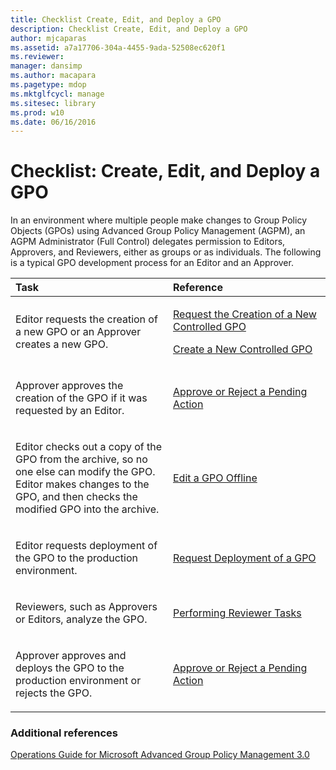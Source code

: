 ```yaml
---
title: Checklist Create, Edit, and Deploy a GPO
description: Checklist Create, Edit, and Deploy a GPO
author: mjcaparas
ms.assetid: a7a17706-304a-4455-9ada-52508ec620f1
ms.reviewer: 
manager: dansimp
ms.author: macapara
ms.pagetype: mdop
ms.mktglfcycl: manage
ms.sitesec: library
ms.prod: w10
ms.date: 06/16/2016
---
```



# Checklist: Create, Edit, and Deploy a GPO


In an environment where multiple people make changes to Group Policy Objects (GPOs) using Advanced Group Policy Management (AGPM), an AGPM Administrator (Full Control) delegates permission to Editors, Approvers, and Reviewers, either as groups or as individuals. The following is a typical GPO development process for an Editor and an Approver.

<table>
<colgroup>
<col width="50%" />
<col width="50%" />
</colgroup>
<thead>
<tr class="header">
<th align="left">Task</th>
<th align="left">Reference</th>
</tr>
</thead>
<tbody>
<tr class="odd">
<td align="left"><p>Editor requests the creation of a new GPO or an Approver creates a new GPO.</p></td>
<td align="left"><p><a href="request-the-creation-of-a-new-controlled-gpo-agpm30ops.md" data-raw-source="[Request the Creation of a New Controlled GPO](request-the-creation-of-a-new-controlled-gpo-agpm30ops.md)">Request the Creation of a New Controlled GPO</a></p>
<p><a href="create-a-new-controlled-gpo-agpm30ops.md" data-raw-source="[Create a New Controlled GPO](create-a-new-controlled-gpo-agpm30ops.md)">Create a New Controlled GPO</a></p></td>
</tr>
<tr class="even">
<td align="left"><p>Approver approves the creation of the GPO if it was requested by an Editor.</p></td>
<td align="left"><p><a href="approve-or-reject-a-pending-action-agpm30ops.md" data-raw-source="[Approve or Reject a Pending Action](approve-or-reject-a-pending-action-agpm30ops.md)">Approve or Reject a Pending Action</a></p></td>
</tr>
<tr class="odd">
<td align="left"><p>Editor checks out a copy of the GPO from the archive, so no one else can modify the GPO. Editor makes changes to the GPO, and then checks the modified GPO into the archive.</p></td>
<td align="left"><p><a href="edit-a-gpo-offline-agpm30ops.md" data-raw-source="[Edit a GPO Offline](edit-a-gpo-offline-agpm30ops.md)">Edit a GPO Offline</a></p></td>
</tr>
<tr class="even">
<td align="left"><p>Editor requests deployment of the GPO to the production environment.</p></td>
<td align="left"><p><a href="request-deployment-of-a-gpo-agpm30ops.md" data-raw-source="[Request Deployment of a GPO](request-deployment-of-a-gpo-agpm30ops.md)">Request Deployment of a GPO</a></p></td>
</tr>
<tr class="odd">
<td align="left"><p>Reviewers, such as Approvers or Editors, analyze the GPO.</p></td>
<td align="left"><p><a href="performing-reviewer-tasks-agpm30ops.md" data-raw-source="[Performing Reviewer Tasks](performing-reviewer-tasks-agpm30ops.md)">Performing Reviewer Tasks</a></p></td>
</tr>
<tr class="even">
<td align="left"><p>Approver approves and deploys the GPO to the production environment or rejects the GPO.</p></td>
<td align="left"><p><a href="approve-or-reject-a-pending-action-agpm30ops.md" data-raw-source="[Approve or Reject a Pending Action](approve-or-reject-a-pending-action-agpm30ops.md)">Approve or Reject a Pending Action</a></p></td>
</tr>
</tbody>
</table>

 

### Additional references

[Operations Guide for Microsoft Advanced Group Policy Management 3.0](operations-guide-for-microsoft-advanced-group-policy-management-30-agpm30ops.md)

 

 





